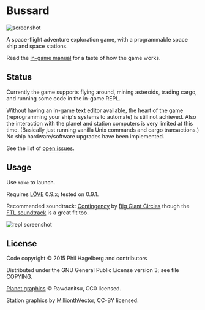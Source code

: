 # Bussard

<img src="http://p.hagelb.org/bussard.png" alt="screenshot" />

A space-flight adventure exploration game, with a programmable space ship and space stations.

Read the [in-game manual](manual.md) for a taste of how the game works.

## Status

Currently the game supports flying around, mining asteroids, trading
cargo, and running some code in the in-game REPL.

Without having an in-game text editor available, the heart of the game
(reprogramming your ship's systems to automate) is still not
achieved. Also the interaction with the planet and station computers
is very limited at this time. (Basically just running vanilla Unix
commands and cargo transactions.) No ship hardware/software upgrades
have been implemented.

See the list of [open issues](https://gitlab.com/technomancy/bussard/issues).

## Usage

Use `make` to launch.

Requires [LÖVE](http://love2d.org) 0.9.x; tested on 0.9.1.

Recommended soundtrack:
[Contingency](http://music.biggiantcircles.com/album/contingency) by
[Big Giant Circles](http://www.biggiantcircles.com/) though the
[FTL soundtrack](https://benprunty.bandcamp.com/album/ftl) is a great
fit too.

<img src="http://p.hagelb.org/bussard-repl.png" alt="repl screenshot" />

## License

Code copyright © 2015 Phil Hagelberg and contributors

Distributed under the GNU General Public License version 3; see file COPYING.

[Planet graphics](http://opengameart.org/content/planets-and-stars-set-high-res) © Rawdanitsu, CC0 licensed.

Station graphics by [MillionthVector](http://millionthvector.blogspot.de/p/free-sprites_12.html), CC-BY licensed.
